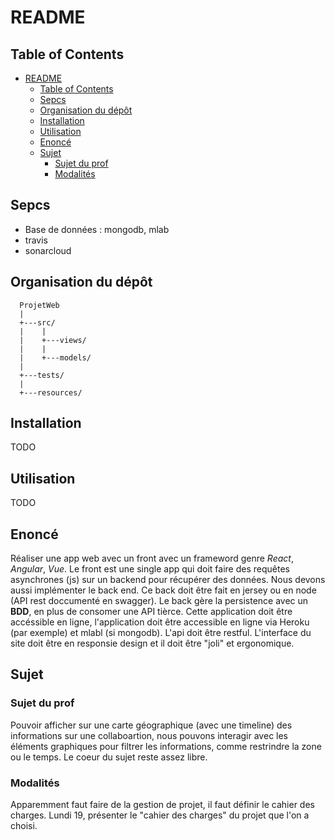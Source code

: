 # README

## Table of Contents

- [README](#readme)
    - [Table of Contents](#table-of-contents)
    - [Sepcs](#sepcs)
    - [Organisation du dépôt](#organisation-du-d%C3%A9p%C3%B4t)
    - [Installation](#installation)
    - [Utilisation](#utilisation)
    - [Enoncé](#enonc%C3%A9)
    - [Sujet](#sujet)
        - [Sujet du prof](#sujet-du-prof)
        - [Modalités](#modalit%C3%A9s)

## Sepcs

- Base de données : mongodb, mlab
- travis
- sonarcloud

## Organisation du dépôt

```
  ProjetWeb
  |
  +---src/
  |    |
  |    +---views/
  |    |
  |    +---models/
  |
  +---tests/
  |
  +---resources/
```

## Installation

TODO

## Utilisation

TODO

## Enoncé

Réaliser une app web avec un front avec un frameword genre _React_, _Angular_,
_Vue_. Le front est une single app qui doit faire des requêtes asynchrones
(js) sur un backend pour récupérer des données. Nous devons aussi implémenter
le back end. Ce back doit être fait en jersey ou en node (API rest doccumenté
en swagger). Le back gère la persistence avec un **BDD**, en plus de consomer
une API tièrce. Cette application doit être accéssible en ligne, l'application
doit être accessible en ligne via Heroku (par exemple) et mlabl (si mongodb).
L'api doit être restful. L'interface du site doit être en responsie design et
il doit être "joli" et ergonomique.

## Sujet

### Sujet du prof

Pouvoir afficher sur une carte géographique (avec une timeline) des informations
sur une collaboartion, nous pouvons interagir avec les éléments graphiques pour
filtrer les informations, comme restrindre la zone ou le temps. Le coeur du
sujet reste assez libre.

### Modalités

Apparemment faut faire de la gestion de projet, il faut définir le cahier des
charges. Lundi 19, présenter le "cahier des charges" du projet que l'on a
choisi.

